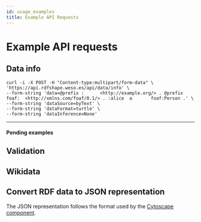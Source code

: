 ```yaml
---
id: usage_examples
title: Example API Requests
---
```


# Example API requests

## Data info

```
curl -i -X POST -H "Content-type:multipart/form-data" \
'https://api.rdfshape.weso.es/api/data/info' \
--form-string 'data=@prefix :      <http://example.org/> . @prefix foaf:  <http://xmlns.com/foaf/0.1/> . :alice  a       foaf:Person .' \
--form-string 'dataSource=byText' \
--form-string 'dataFormat=turtle' \
--form-string 'dataInference=None'
```

<hr/>

#### Pending examples

## Validation

## Wikidata

## Convert RDF data to JSON representation

The JSON representation follows the format used by
the [Cytoscape component](https://github.com/plotly/react-cytoscapejs).
